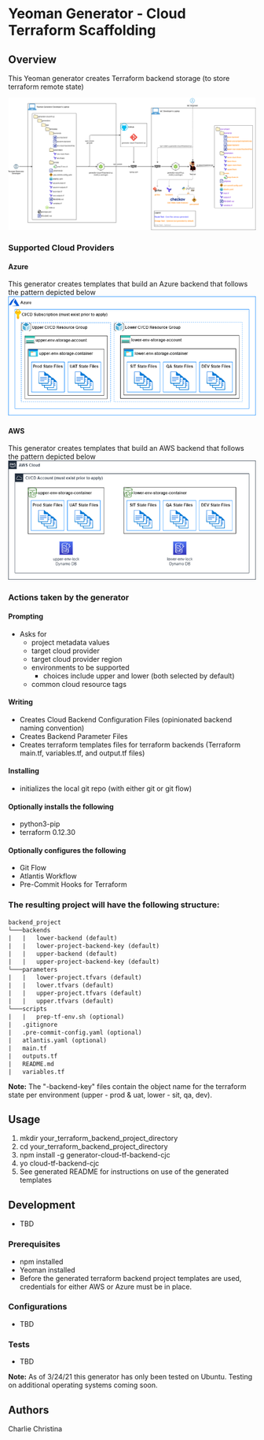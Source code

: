# Yeoman Generator - Cloud Terraform Scaffolding
## Overview

This Yeoman generator creates Terraform backend storage (to store terraform remote state)

![Project Image](https://github.com/cchrist1967/generator-cloud-tf-backend-cjc/blob/main/TerraformProjectScaffolding-BackendGenerator.png)

### Supported Cloud Providers
#### Azure
This generator creates templates that build an Azure backend that follows the pattern depicted below
![Project Image](https://github.com/cchrist1967/generator-cloud-tf-backend-cjc/blob/main/TerraformProjectScaffolding-AzureBackend.png)

#### AWS
This generator creates templates that build an AWS backend that follows the pattern depicted below
![Project Image](https://github.com/cchrist1967/generator-cloud-tf-backend-cjc/blob/main/TerraformProjectScaffolding-AWSBackend.png)
### Actions taken by the generator

#### Prompting
- Asks for 
    - project metadata values 
    - target cloud provider
    - target cloud provider region
    - environments to be supported
        - choices include upper and lower (both selected by default)
    - common cloud resource tags

#### Writing
- Creates Cloud Backend Configuration Files (opinionated backend naming convention)
- Creates Backend Parameter Files
- Creates terraform templates files for terraform backends (Terraform main.tf, variables.tf, and output.tf files)

#### Installing
- initializes the local git repo (with either git or git flow)

#### Optionally installs the following
- python3-pip
- terraform 0.12.30

#### Optionally configures the following
- Git Flow
- Atlantis Workflow
- Pre-Commit Hooks for Terraform

### The resulting project will have the following structure:

```
backend_project
└───backends
|   |   lower-backend (default)
|   |   lower-project-backend-key (default)
|   |   upper-backend (default)
|   |   upper-project-backend-key (default)
└───parameters
|   |   lower-project.tfvars (default)
|   |   lower.tfvars (default)
|   |   upper-project.tfvars (default)
|   |   upper.tfvars (default)
└───scripts
|   |   prep-tf-env.sh (optional)
|   .gitignore
|   .pre-commit-config.yaml (optional)
|   atlantis.yaml (optional)
|   main.tf
|   outputs.tf
|   README.md
|   variables.tf
```

**Note:** The "-backend-key" files contain the object name for the terraform state per environment (upper - prod & uat, lower - sit, qa, dev).

## Usage

<ol>
<li> mkdir your_terraform_backend_project_directory
<li> cd your_terraform_backend_project_directory
<li> npm install -g generator-cloud-tf-backend-cjc
<li> yo cloud-tf-backend-cjc
<li> See generated README for instructions on use of the generated templates
</ol>

## Development
- TBD

### Prerequisites

- npm installed
- Yeoman installed
- Before the generated terraform backend project templates are used, credentials for either AWS or Azure must be in place.

### Configurations

- TBD



### Tests

- TBD

**Note:** As of 3/24/21 this generator has only been tested on Ubuntu.  Testing on additional operating systems coming soon.

## Authors
Charlie Christina